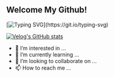## Welcome My Github! 
[![Typing SVG](https://readme-typing-svg.demolab.com/?lines=안녕하세요!+반갑습니다!;백혜진입니다!)](https://git.io/typing-svg)

[![Velog's GitHub stats](https://velog-readme-stats.vercel.app/api?name=beckhye)]([벨로그링크](https://velog.io/@beckhye))



- 👀 I’m interested in ...
- 🌱 I’m currently learning ...
- 💞️ I’m looking to collaborate on ...
- 📫 How to reach me ...

<!---
hyejinbeck/hyejinbeck is a ✨ special ✨ repository because its `README.md` (this file) appears on your GitHub profile.
You can click the Preview link to take a look at your changes.
--->
